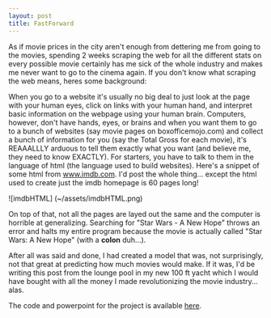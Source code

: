 ```yaml
---
layout: post
title: FastForward
---
```



As if movie prices in the city aren't enough from dettering me from going to the movies, spending 2 weeks scraping the web for all the different stats on every possible movie certainly has me sick of the whole industry and makes me never want to go to the cinema again. If you don't know what scraping the web means, heres some background: 

When you go to a website it's usually no big deal to just look at the page with your human eyes, click on links with your human hand, and interpret basic information on the webpage using your human brain. Computers, however, don't have hands, eyes, or brains and when you want them to go to a bunch of websites (say movie pages on boxofficemojo.com) and collect a bunch of information for you (say the Total Gross for each movie), it's REAAALLLY  arduous to tell them exactly what you want (and believe me, they need to know EXACTLY). For starters, you have to talk to them in the language of html (the language used to build websites). Here's a snippet of some html from www.imdb.com. I'd post the whole thing... except the html used to create just the imdb homepage is 60 pages long!

![imdbHTML] (~/assets/imdbHTML.png)


On top of that, not all the pages are layed out the same and the computer is horrible at generalizing. Searching for 
"Star Wars - A New Hope" throws an error and halts my entire program because the movie is actually called "Star Wars: A New Hope" (with a **colon** duh...). 

After all was said and done, I had created a model that was, not surprisingly, not that great at predicting how much movies would make. If it was, I'd be writing this post from the lounge pool in my new 100 ft yacht which I would have bought with all the money I made revolutionizing the movie industry... alas.

The code and powerpoint for the project is available [here](https://github.com/rshap91/Movie_Gross).
